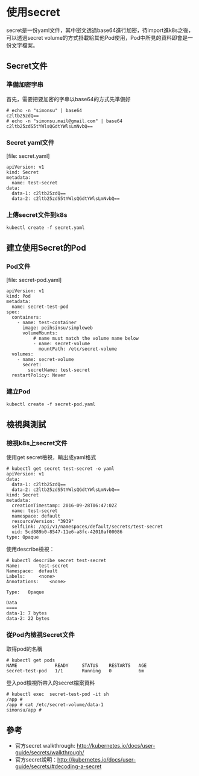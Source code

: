 # 使用secret

secret是一份yaml文件，其中密文透過base64進行加密，待import進k8s之後，可以透過secret volume的方式掛載給其他Pod使用，Pod中所見的資料即會是一份文字檔案。

## Secret文件

### 準備加密字串

首先，需要把要加密的字串以base64的方式先準備好
```
# echo -n "simonsu" | base64
c2ltb25zdQ==
# echo -n "simonsu.mail@gmail.com" | base64
c2ltb25zdS5tYWlsQGdtYWlsLmNvbQ==
```

### Secret yaml文件

[file: secret.yaml]
```
apiVersion: v1
kind: Secret
metadata:
  name: test-secret
data:
  data-1: c2ltb25zdQ==
  data-2: c2ltb25zdS5tYWlsQGdtYWlsLmNvbQ==
```

### 上傳secret文件到k8s

```
kubectl create -f secret.yaml
```

## 建立使用Secret的Pod

### Pod文件

[file: secret-pod.yaml]
```
apiVersion: v1
kind: Pod
metadata:
  name: secret-test-pod
spec:
  containers:
    - name: test-container
      image: peihsinsu/simpleweb
      volumeMounts:
          # name must match the volume name below
          - name: secret-volume
            mountPath: /etc/secret-volume
  volumes:
    - name: secret-volume
      secret:
        secretName: test-secret
  restartPolicy: Never
```

### 建立Pod

```
kubectl create -f secret-pod.yaml
```

## 檢視與測試

### 檢視k8s上secret文件

使用get secret檢視，輸出成yaml格式

```
# kubectl get secret test-secret -o yaml
apiVersion: v1
data:
  data-1: c2ltb25zdQ==
  data-2: c2ltb25zdS5tYWlsQGdtYWlsLmNvbQ==
kind: Secret
metadata:
  creationTimestamp: 2016-09-28T06:47:02Z
  name: test-secret
  namespace: default
  resourceVersion: "3939"
  selfLink: /api/v1/namespaces/default/secrets/test-secret
  uid: 5cd889b0-8547-11e6-a8fc-42010af00086
type: Opaque
```

使用describe檢視：

```
# kubectl describe secret test-secret
Name:		test-secret
Namespace:	default
Labels:		<none>
Annotations:	<none>

Type:	Opaque

Data
====
data-1:	7 bytes
data-2:	22 bytes
```

### 從Pod內檢視Secret文件

取得pod的名稱

```
# kubectl get pods
NAME              READY     STATUS    RESTARTS   AGE
secret-test-pod   1/1       Running   0          6m
```

登入pod檢視所帶入的secret檔案資料
```
# kubectl exec  secret-test-pod -it sh
/app # 
/app # cat /etc/secret-volume/data-1
simonsu/app #
```

## 參考

* 官方secret walkthrough: http://kubernetes.io/docs/user-guide/secrets/walkthrough/
* 官方secret說明：http://kubernetes.io/docs/user-guide/secrets/#decoding-a-secret
